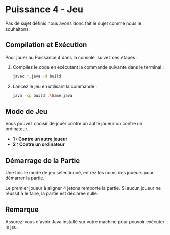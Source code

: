# Puissance 4 - Jeu 

Pas de sujet définis nous avons donc fait le sujet comme nous le souhaitons.

## Compilation et Exécution

Pour jouer au Puissance 4 dans la console, suivez ces étapes :

1. Compilez le code en exécutant la commande suivante dans le terminal :

    ```bash
    javac *.java -d build
    ```

2. Lancez le jeu en utilisant la commande :

    ```bash
    java -cp build .\Game.java
    ```

## Mode de Jeu

Vous pouvez choisir de jouer contre un autre joueur ou contre un ordinateur.

- **1 : Contre un autre joueur**
- **2 : Contre un ordinateur**

## Démarrage de la Partie

Une fois le mode de jeu sélectionné, entrez les noms des joueurs pour démarrer la partie.

Le premier joueur à aligner 4 jetons remporte la partie. Si aucun joueur ne réussit à le faire, la partie est déclarée nulle.

## Remarque

Assurez-vous d'avoir Java installé sur votre machine pour pouvoir exécuter le jeu.
